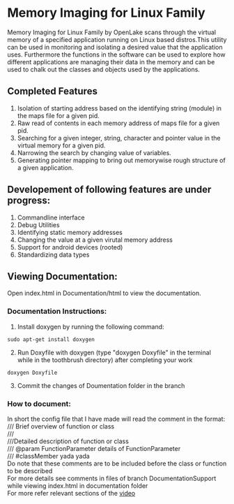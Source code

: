 # Memory Imaging for Linux Family

Memory Imaging for Linux Family by OpenLake scans through the virtual memory of a specified application running on Linux based distros.This utility can be used in monitoring and isolating a desired value that the application uses. Furthermore the functions in the software can be used to explore how different applications are managing their data in the memory and can be used to chalk out the classes and objects used by the applications.

## Completed Features
1. Isolation of starting address based on the identifying string (module) in the maps file for a given pid.
2. Raw read of contents in each memory address of maps file for a given pid.
3. Searching for a given integer, string, character and pointer value in the virtual memory for a given pid.
4. Narrowing the search by changing value of variables.
5. Generating pointer mapping to bring out memorywise rough structure of a given application.

## Developement of following features are under progress:
1. Commandline interface
2. Debug Utilities
3. Identifying static memory addresses
4. Changing the value at a given virutal memory address
5. Support for android devices (rooted)
6. Standardizing data types

## Viewing Documentation:

Open index.html in Documentation/html to view the documentation.
  
### Documentation Instructions:
1. Install doxygen by running the following command:
``` 
sudo apt-get install doxygen
```
2. Run Doxyfile with doxygen (type "doxygen Doxyfile" in the terminal while in the toothbrush directory) after completing your work
 ``` 
 doxygen Doxyfile
```
3. Commit the changes of Doumentation folder in the branch

### How to document:
In short the config file that I have made will read the comment in the format:
/// Brief overview of function or class <br>
/// <br>
///Detailed description of function or class <br>
/// @param FunctionParameter details of FunctionParameter <br>
/// #classMember yada yada <br>
Do note that these comments are to be included before the class or function to be described <br>
For more details see comments in files of branch DocumentationSupport while viewing index.html in documentation folder <br>
For more refer relevant sections of the [video](https://www.youtube.com/watch?v=TtRn3HsOm1s) 

